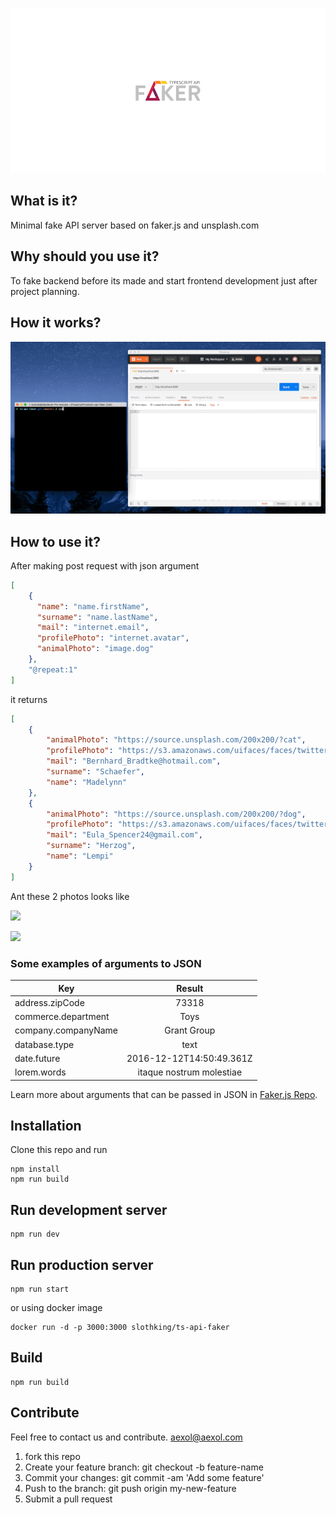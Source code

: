 ![](img/logo.jpg)

## What is it?

Minimal fake API server based on faker.js and unsplash.com

## Why should you use it?

To fake backend before its made and start frontend development just after project planning.

## How it works?

![](img/fakerserver.gif)

## How to use it?

After making post request with json argument

```json
[
    {
      "name": "name.firstName",
      "surname": "name.lastName",
      "mail": "internet.email",
      "profilePhoto": "internet.avatar",
      "animalPhoto": "image.dog"
    },
    "@repeat:1"
]
```

it returns

```json
[
    {
        "animalPhoto": "https://source.unsplash.com/200x200/?cat",
        "profilePhoto": "https://s3.amazonaws.com/uifaces/faces/twitter/gu5taf/128.jpg",
        "mail": "Bernhard_Bradtke@hotmail.com",
        "surname": "Schaefer",
        "name": "Madelynn"
    },
    {
        "animalPhoto": "https://source.unsplash.com/200x200/?dog",
        "profilePhoto": "https://s3.amazonaws.com/uifaces/faces/twitter/Elt_n/128.jpg",
        "mail": "Eula_Spencer24@gmail.com",
        "surname": "Herzog",
        "name": "Lempi"
    }
]
```

Ant these 2 photos looks like

![](https://source.unsplash.com/200x200/?cat)

![](https://source.unsplash.com/200x200/?dog)

### Some examples of arguments to JSON

| Key                 |            Result           |
| ---                 |             :---:           |
| address.zipCode     | 73318                       |
| commerce.department | Toys                        |
| company.companyName | Grant Group                 |
| database.type       | text                        |
| date.future         | 2016-12-12T14:50:49.361Z    |
| lorem.words         | itaque nostrum molestiae    |

Learn more about arguments that can be passed in JSON in [Faker.js Repo](https://github.com/marak/Faker.js/).

## Installation

Clone this repo and run

```
npm install
npm run build
```

## Run development server

```
npm run dev
```

## Run production server

```
npm run start
```

or using docker image

```
docker run -d -p 3000:3000 slothking/ts-api-faker
```

## Build

```
npm run build
```



## Contribute

Feel free to contact us and contribute. aexol@aexol.com

1.  fork this repo
2.  Create your feature branch: git checkout -b feature-name
3.  Commit your changes: git commit -am 'Add some feature'
4.  Push to the branch: git push origin my-new-feature
5.  Submit a pull request

